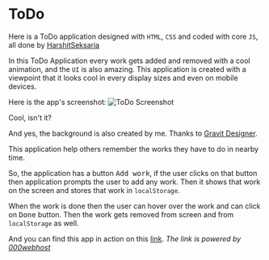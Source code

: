 # ToDo
Here is a ToDo application designed with `HTML`, `CSS` and coded with core `JS`, all done by [HarshitSeksaria](https://github.com/HarshitSeksaria)

In this ToDo Application every work gets added and removed with a cool animation, and the `UI` is also amazing.
This application is created with a viewpoint that it looks cool in every display sizes and even on mobile devices.

Here is the app's screenshot:
![ToDo Screenshot](https://i.stack.imgur.com/OFHNP.png)

Cool, isn't it?

And yes, the background is also created by me. Thanks to [Gravit Designer](https://www.designer.io/).

This application help others remember the works they have to do in nearby time.

So, the application has a button <kbd>Add work</kbd>, if the user clicks on that button then application prompts the user to add any work. 
Then it shows that work on the screen and stores that work in `localStorage`.

When the work is done then the user can hover over the work and can click on <kbd>Done</kbd> button. 
Then the work gets removed from screen and from `localStorage` as well.

And you can find this app in action on this [link](http://harshitseksaria9.000webhostapp.com). *The link is powered by [000webhost](https://www.000webhost.com/)*
